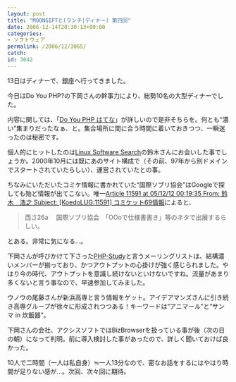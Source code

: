 ```yaml
---
layout: post
title: "MOONGIFTと(ランチ|ディナー) 第四回"
date: 2006-12-14T20:30:13+09:00
categories:
- ソフトウェア
permalink: /2006/12/3065/
catch: 
id: 3042
---
```

13日はディナーで、銀座へ行ってきました。

 

今日はDo You PHP?の下岡さんの幹事力により、総勢10名の大型ディナーでした。

 

内容に関しては、「[Do You PHP はてな](http://d.hatena.ne.jp/shimooka/20061214/1166030030)」が詳しいので是非そちらを。何とも“濃い”集まりだったなぁ、と。集合場所に間に合う時間に着いておきつつ、一瞬迷ったのは秘密です。

 

個人的にヒットしたのは[Linux Software Search](http://lss.eternity.ne.jp/)の鈴木さんにお会いした事でしょうか。2000年10月には既にあのサイト構成で（その前、97年から別ドメインでスタートされていたらしい）、運営されていたとの事。

 

ちなみにいただいたコミケ情報に書かれていた“国際ソブリ協会”はGoogleで探しても殆ど情報が出てこない。唯一[Article 11591 at 05/12/12 00:19:35 From: 鈴木　浩之 Subject: [KoedoLUG:11591] コミケット69情報](http://hatochan.dyndns.org/koedolug/ml/200512.month/11591.html)によると、

 

> 西さ26a 　国際ソブリ協会　「OOoで仕様書書き」等のネタで出展するらしい。

 

とある。非常に気になる…。

 

下岡さんが呼びかけて下さった[PHP-Study](http://oss.poyo.jp/mailman/listinfo/php-study)と言うメーリングリストは、結構濃いメンバーが揃っており、かつアウトプットの心掛けが強く感じられました。やはり今の時代、アウトプットを意識し続けないといけないですね。流量があまり多くないと言う事なので、早速参加してみました。

 

ウノウの尾藤さんが新浜高専と言う情報をゲット。アイデアマンズさんに引き続き高専グループが徐々に形成されつつある！キーワードは“アニマール”と“サンマ&nbsp;in 炊飯器”。

 

下岡さんの会社、アクシスソフトではBizBrowserを扱っている事が後（次の日の朝）になって判明。前に導入検討した事があったので、詳しく聞いておけば良かった。

 

10人で二時間（一人は私自身）≒一人13分なので、密なお話をするにはやはり時間が足りない感が…。次回、次々回に期待。


